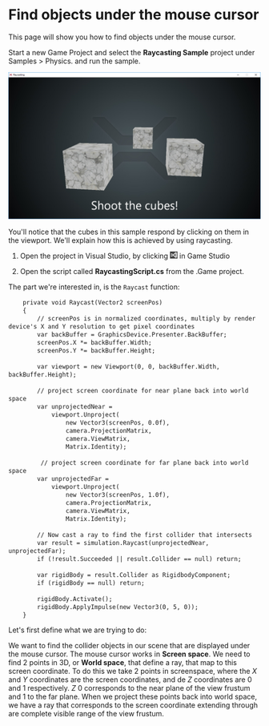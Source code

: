 # Find objects under the mouse cursor

<div class="doc-incomplete"/>

This page will show you how to find objects under the mouse cursor.

Start a new Game Project and select the **Raycasting Sample** project under Samples > Physics. and run the sample.

![Raycasting sample](media/how-to-find-raycasting-sample.png)

You'll notice that the cubes in this sample respond by clicking on them in the viewport. We'll explain how this is achieved by using raycasting.

1. Open the project in Visual Studio, by clicking ![Visual Studio Button](media/how-to-find-ide-icon.png) in Game Studio

2. Open the script called **RaycastingScript.cs** from the .Game project.

The part we're interested in, is the ```Raycast``` function:

```
    private void Raycast(Vector2 screenPos)
    {
        // screenPos is in normalized coordinates, multiply by render device's X and Y resolution to get pixel coordinates
        var backBuffer = GraphicsDevice.Presenter.BackBuffer;
        screenPos.X *= backBuffer.Width;
        screenPos.Y *= backBuffer.Height;

        var viewport = new Viewport(0, 0, backBuffer.Width, backBuffer.Height);
        
        // project screen coordinate for near plane back into world space
        var unprojectedNear =
            viewport.Unproject(
                new Vector3(screenPos, 0.0f),
                camera.ProjectionMatrix,
                camera.ViewMatrix,
                Matrix.Identity);

         // project screen coordinate for far plane back into world space
        var unprojectedFar =
            viewport.Unproject(
                new Vector3(screenPos, 1.0f),
                camera.ProjectionMatrix,
                camera.ViewMatrix,
                Matrix.Identity);

        // Now cast a ray to find the first collider that intersects
        var result = simulation.Raycast(unprojectedNear, unprojectedFar);
        if (!result.Succeeded || result.Collider == null) return;

        var rigidBody = result.Collider as RigidbodyComponent;
        if (rigidBody == null) return;

        rigidBody.Activate();
        rigidBody.ApplyImpulse(new Vector3(0, 5, 0));
    }
```

Let's first define what we are trying to do:

We want to find the collider objects in our scene that are displayed under the mouse cursor. The mouse cursor works in **Screen space**. We need to find 2 points in 3D, or **World space**, that define a ray, that map to this screen coordinate. To do this we take 2 points in screenspace, where the _X_ and _Y_ coordinates are the screen coordinates, and de _Z_ coordinates are 0 and 1 respectively. _Z_ 0 corresponds to the near plane of the view frustum and 1 to the far plane. When we project these points back into world space, we have a ray that corresponds to the screen coordinate extending through are complete visible range of the view frustum.
